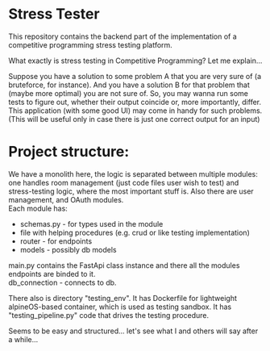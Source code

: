 # Stress Tester

This repository contains the backend part of the implementation
of a competitive programming stress testing platform.

What exactly is stress testing in Competitive Programming? Let me explain...

Suppose you have a solution to some problem A that you are very sure of (a bruteforce, for instance). And you have a solution B for that problem that (maybe more optimal) you are not sure of. So, you 
may wanna run some tests to figure out, whether their output coincide or, more importantly,
differ. This application (with some good UI) may come in handy for such problems. (This will be useful only in case there is just
one correct output for an input)



# Project structure:
We have a monolith here, the logic is separated between multiple modules: one handles room management 
(just code files user wish to test) and stress-testing logic, where the most important
stuff is. Also there are user management, and OAuth modules. <br>
Each module has:
- schemas.py - for types used in the module
- file with helping procedures (e.g. crud or like testing implementation)
- router - for endpoints
- models - possibly db models

main.py contains the FastApi class instance and there all the modules endpoints are binded to it.<br>
db_connection - connects to db.

There also is directory "testing_env". It has Dockerfile for lightweight alpineOS-based container, which is used as testing sandbox. It has "testing_pipeline.py" code that drives the testing procedure.


Seems to be easy and structured... let's see what I and others will say after a while...

